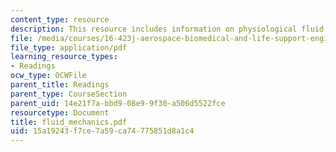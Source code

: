 ```yaml
---
content_type: resource
description: This resource includes information on physiological fluid flow.
file: /media/courses/16-423j-aerospace-biomedical-and-life-support-engineering-spring-2006/15a19243f7ce7a59ca74775851d8a1c4_fluid_mechanics.pdf
file_type: application/pdf
learning_resource_types:
- Readings
ocw_type: OCWFile
parent_title: Readings
parent_type: CourseSection
parent_uid: 14e21f7a-bbd9-08e9-9f30-a506d5522fce
resourcetype: Document
title: fluid_mechanics.pdf
uid: 15a19243-f7ce-7a59-ca74-775851d8a1c4
---
```

